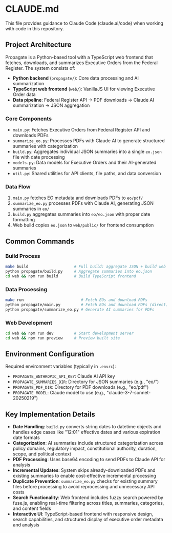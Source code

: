 # CLAUDE.md

This file provides guidance to Claude Code (claude.ai/code) when working with code in this repository.

## Project Architecture

Propagate is a Python-based tool with a TypeScript web frontend that fetches, downloads, and summarizes Executive Orders from the Federal Register. The system consists of:

- **Python backend** (`propagate/`): Core data processing and AI summarization
- **TypeScript web frontend** (`web/`): VanillaJS UI for viewing Executive Order data
- **Data pipeline**: Federal Register API → PDF downloads → Claude AI summarization → JSON aggregation

### Core Components

- `main.py`: Fetches Executive Orders from Federal Register API and downloads PDFs
- `summarize_eo.py`: Processes PDFs with Claude AI to generate structured summaries with categorization
- `build.py`: Aggregates individual JSON summaries into a single `eo.json` file with date processing
- `models.py`: Data models for Executive Orders and their AI-generated summaries
- `util.py`: Shared utilities for API clients, file paths, and data conversion

### Data Flow

1. `main.py` fetches EO metadata and downloads PDFs to `eo/pdf/`
2. `summarize_eo.py` processes PDFs with Claude AI, generating JSON summaries in `eo/`
3. `build.py` aggregates summaries into `eo/eo.json` with proper date formatting
4. Web build copies `eo.json` to `web/public/` for frontend consumption

## Common Commands

### Build Process

```bash
make build                    # Full build: aggregate JSON + build web frontend
python propagate/build.py     # Aggregate summaries into eo.json
cd web && npm run build       # Build TypeScript frontend
```

### Data Processing

```bash
make run                         # Fetch EOs and download PDFs
python propagate/main.py         # Fetch EOs and download PDFs (direct)
python propagate/summarize_eo.py # Generate AI summaries for PDFs
```

### Web Development

```bash
cd web && npm run dev         # Start development server
cd web && npm run preview     # Preview built site
```

## Environment Configuration

Required environment variables (typically in `.envrc`):

- `PROPAGATE_ANTHROPIC_API_KEY`: Claude AI API key
- `PROPAGATE_SUMMARIES_DIR`: Directory for JSON summaries (e.g., "eo/")
- `PROPAGATE_PDF_DIR`: Directory for PDF downloads (e.g., "eo/pdf")
- `PROPAGATE_MODEL`: Claude model to use (e.g., "claude-3-7-sonnet-20250219")

## Key Implementation Details

- **Date Handling**: `build.py` converts string dates to datetime objects and handles edge cases like "12:01" effective dates and various expiration date formats
- **Categorization**: AI summaries include structured categorization across policy domains, regulatory impact, constitutional authority, duration, scope, and political context
- **PDF Processing**: Uses base64 encoding to send PDFs to Claude API for analysis
- **Incremental Updates**: System skips already-downloaded PDFs and existing summaries to enable cost-effective incremental processing
- **Duplicate Prevention**: `summarize_eo.py` checks for existing summary files before processing to avoid reprocessing and unnecessary API costs
- **Search Functionality**: Web frontend includes fuzzy search powered by fuse.js, enabling real-time filtering across titles, summaries, categories, and content fields
- **Interactive UI**: TypeScript-based frontend with responsive design, search capabilities, and structured display of executive order metadata and analysis
